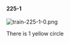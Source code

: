 #### 225-1
![train-225-1-0.png](https://github.com/lil-lab/nlvr/raw/master/nlvr/train/images/52/train-225-1-0.png "train-225-1-0.png")

There is 1 yellow circle